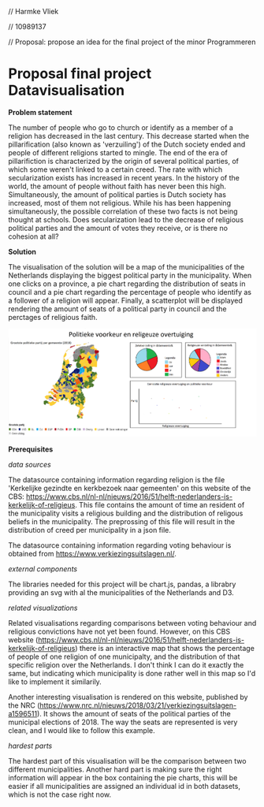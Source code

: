 // Harmke Vliek

// 10989137

// Proposal: propose an idea for the final project of the minor Programmeren

# Proposal final project Datavisualisation

**Problem statement**

The number of people who go to church or identify as a member of a religion has decreased in the last century. This decrease started when the pillarification (also known as 'verzuiling') of the Dutch society ended and people of different religions started to mingle. The end of the era of pillarifiction is characterized by the origin of several political parties, of which some weren't linked to a certain creed. The rate with which secularization exists has increased in recent years. In the history of the world, the amount of people without faith has never been this high. Simultaneously, the amount of political parties is Dutch society has increased, most of them not religious. While his has been happening simultaneously, the possible correlation of these two facts is not being thought at schools. Does secularization lead to the decrease of religious political parties and the amount of votes they receive, or is there no cohesion at all?    

**Solution**

The visualisation of the solution will be a map of the municipalities of the Netherlands displaying the biggest political party in the municipality. When one clicks on a province, a pie chart regarding the distribution of seats in council and a pie chart regarding the percentage of people who identify as a follower of a religion will appear. Finally, a scatterplot will be displayed rendering the amount of seats of a political party in council and the perctages of religious faith.

![Example visualisation](/doc/proposal_voorbeeld.png)

**Prerequisites**

*data sources*

The datasource containing information regarding religion is the file 'Kerkelijke gezindte en kerkbezoek naar gemeenten' on this website of the CBS: https://www.cbs.nl/nl-nl/nieuws/2016/51/helft-nederlanders-is-kerkelijk-of-religieus. This file contains the amount of time an resident of the municipality visits a religious building and the distribution of religous beliefs in the municipality. The preprossing of this file will result in the distribution of creed per municipality in a json file.

The datasource containing information regarding voting behaviour is obtained from https://www.verkiezingsuitslagen.nl/.

*external components*

The libraries needed for this project will be chart.js, pandas, a librabry providing an svg with al the municipalities of the Netherlands and D3.

*related visualizations*

Related visualisations regarding comparisons between voting behaviour and religious convictions have not yet been found. However, on this CBS website (https://www.cbs.nl/nl-nl/nieuws/2016/51/helft-nederlanders-is-kerkelijk-of-religieus) there is an interactive map that shows the percentage of people of one religion of one municipalty, and the distribution of that specific religion over the Netherlands. I don't think I can do it exactly the same, but indicating which municipality is done rather well in this map so I'd like to implement it similarily.

Another interesting visualisation is rendered on this website, published by the NRC (https://www.nrc.nl/nieuws/2018/03/21/verkiezingsuitslagen-a1596511). It shows the amount of seats of the political parties of the municipal elections of 2018. The way the seats are represented is very clean, and I would like to follow this example.

*hardest parts*

The hardest part of this visualisation will be the comparison between two different municipalities. Another hard part is making sure the right information will appear in the box containing the pie charts, this will be easier if all municipalities are assigned an individual id in both datasets, which is not the case right now.   
